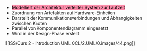 
- <mark style="background: #FF5582A6;">Modelliert der Architektur verteilter System zur Laufzeit</mark>
- Zuordnung von Artefakten auf Hardware-Einheiten
- Darstellt der Kommunikationsverbindungen und Abhangigkeiten zwischen Knoten
- Parallel von Komponentendiagramm eingesetzt
- Wird in der Design-Phase erstellt


![[ISS/Curs 2 - Introduction UML OCL/2.UML/0.images/44.png]]
